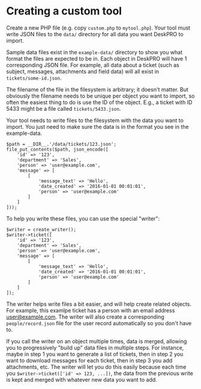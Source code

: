# Creating a custom tool

Create a new PHP file (e.g. copy `custom.php` to `mytool.php`). Your tool must write JSON files to the `data/` directory for all data you want DeskPRO to import.

Sample data files exist in the `example-data/` directory to show you what format the files are expected to be in. Each object in DeskPRO will have 1 corresponding JSON file. For example, all data about a ticket (such as subject, messages, attachments and field data) will all exist in `tickets/some-id.json`.

The filename of the file in the filesystem is arbitrary; it doesn't matter. But obviously the filename needs to be unique per object you want to import, so often the easiest thing to do is use the ID of the object. E.g., a ticket with ID 5433 might be a file called `tickets/5433.json`.

Your tool needs to write files to the filesystem with the data you want to import. You just need to make sure the data is in the format you see in the example-data.

    $path = __DIR__.'/data/tickets/123.json';
    file_put_contents($path, json_encode([
        'id' => '123',
        'department' => 'Sales',
        'person' => 'user@example.com',
        'message' => [
            [
                'message_text' => 'Hello',
                'date_created' => '2016-01-01 00:01:01',
                'person' => 'user@example.com'
            ]
        ]
    ]));

To help you write these files, you can use the special "writer":

    $writer = create_writer();
    $writer->ticket([
        'id' => '123',
        'department' => 'Sales',
        'person' => 'user@example.com',
        'message' => [
            [
                'message_text' => 'Hello',
                'date_created' => '2016-01-01 00:01:01',
                'person' => 'user@example.com'
            ]
        ]
    ]);

The writer helps write files a bit easier, and will help create related objects. For example, this examlpe ticket has a person with an email address user@example.com. The writer will also create a corresponding `people/record.json` file for the user record automatically so you don't have to.

If you call the writer on an object multiple times, data is merged, allowing you to progressively "build up" data files in multiple steps. For instance, maybe in step 1 you want to generate a list of tickets, then in step 2 you want to download messages for each ticket, then in step 3 you add attachments, etc. The writer will let you do this easily because each time you `$writer->ticket(['id' => 123, ...])`, the data from the previous write is kept and merged with whatever new data you want to add.
